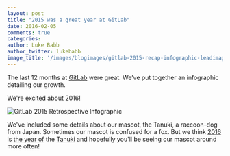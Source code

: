 ```yaml
---
layout: post
title: "2015 was a great year at GitLab"
date: 2016-02-05
comments: true
categories:
author: Luke Babb
author_twitter: lukebabb
image_title: '/images/blogimages/gitlab-2015-recap-infographic-leadimage.png'
---
```


The last 12 months at [GitLab](http://about.gitlab.com) were great.
We’ve put together an infographic detailing our growth.

<!-- more -->

We're excited about 2016!

![GitLab 2015 Retrospective Infographic](/images/blogimages/gitlab-2015-recap-infographic.png)

We've included some details about our mascot, the Tanuki,
a raccoon-dog from Japan.
Sometimes our mascot is confused for a fox.
But we think [2016](http://nymag.com/following/2016/01/everyones-crazy-about-this-japanese-raccoon-dog.html)
is
[the year of](http://mashable.com/2016/01/26/raccoon-dog/#5qybqogFK5qz) the
[Tanuki](http://edition.cnn.com/2016/01/27/travel/raccoon-dog-tanuki-named-tanu-feat/)
and hopefully you'll be seeing our mascot around more often!
